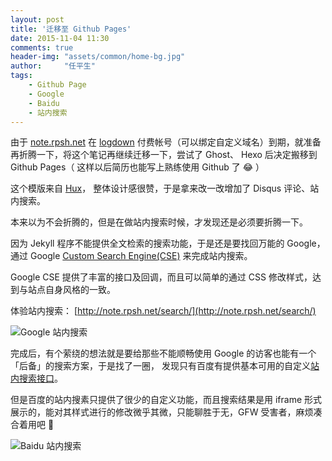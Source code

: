 ```yaml
---
layout: post
title: '迁移至 Github Pages'
date: 2015-11-04 11:30
comments: true
header-img: "assets/common/home-bg.jpg"
author:     "任平生"
tags:
    - Github Page
    - Google
    - Baidu
    - 站内搜索
---
```


由于 [note.rpsh.net](http://note.rpsh.net) 在 [logdown](https://logdown.com) 付费帐号（可以绑定自定义域名）到期，就准备再折腾一下，将这个笔记再继续迁移一下，尝试了 Ghost、 Hexo 后决定搬移到 Github Pages（ 这样以后简历也能写上熟练使用 Github 了 😂 ）

这个模版来自 [Hux](http://huangxuan.me/)， 整体设计感很赞，于是拿来改一改增加了 Disqus 评论、站内搜索。

本来以为不会折腾的，但是在做站内搜索时候，才发现还是必须要折腾一下。

因为 Jekyll 程序不能提供全文检索的搜索功能，于是还是要找回万能的 Google，通过 Google [Custom Search Engine(CSE)](https://cse.google.com/) 来完成站内搜索。

Google CSE 提供了丰富的接口及回调，而且可以简单的通过 CSS 修改样式，达到与站点自身风格的一致。

体验站内搜索： [http://note.rpsh.net/search/](http://note.rpsh.net/search/)

<img src="http://note.rpsh.net/assets/2015/11/google-site-search.jpg" alt="Google 站内搜索" />

完成后，有个萦绕的想法就是要给那些不能顺畅使用 Google 的访客也能有一个「后备」的搜索方案，于是找了一圈， 发现只有百度有提供基本可用的自定义[站内搜索接口](http://zn.baidu.com/)。

但是百度的站内搜素只提供了很少的自定义功能，而且搜索结果是用 iframe 形式展示的，能对其样式进行的修改微乎其微，只能聊胜于无，GFW 受害者，麻烦凑合着用吧 🙁

<img src="http://note.rpsh.net/assets/2015/11/baidu-site-search.jpg" alt="Baidu 站内搜索" />
